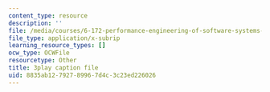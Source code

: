 ```yaml
---
content_type: resource
description: ''
file: /media/courses/6-172-performance-engineering-of-software-systems-fall-2018/8835ab12792789967d4c3c23ed226026_Z7r4aAZ9Vqo.srt
file_type: application/x-subrip
learning_resource_types: []
ocw_type: OCWFile
resourcetype: Other
title: 3play caption file
uid: 8835ab12-7927-8996-7d4c-3c23ed226026
---
```

